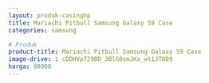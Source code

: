 ```yaml
---
layout: produk-casinghp
title: Mariachi Pitbull Samsung Galaxy S9 Case
categories: samsung

# Produk
product-title: Mariachi Pitbull Samsung Galaxy S9 Case
image-drive: 1_cDDHVp729BD_3BlG0smJKx_wt1JT0D9
harga: 90000
---
```

